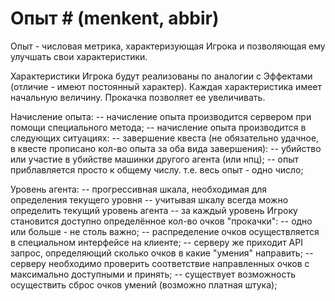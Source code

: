 ﻿
# Опыт # (menkent, abbir)

Опыт - числовая метрика, характеризующая Игрока и позволяющая ему улучшать свои характеристики. 

Характеристики Игрока будут реализованы по аналогии с Эффектами (отличие - имеют постоянный характер). Каждая характеристика имеет начальную величину. Прокачка позволяет ее увеличивать.

Начисление опыта:
	-- начисление опыта производится сервером при помощи специального метода;
	-- начисление опыта производится в следующих ситуациях:
		-- завершение квеста (не обязательно удачное, в квесте прописано кол-во опыта за оба вида завершения):
		-- убийство или участие в убийстве машинки другого агента (или нпц);
	-- опыт приблавляется просто к общему числу. т.е. весь опыт - одно число;
	
Уровень агента:
	-- прогрессивная шкала, необходимая для определения текущего уровня
		-- учитывая шкалу всегда можно определить текущий уровень агента
	-- за каждый уровень Игроку становится доступно определённое кол-во очков "прокачки":
		-- одно или больше - не столь важно;
		-- распределение очков осуществляется в специальном интерфейсе на клиенте;
		-- серверу же приходит API запрос, определяющий сколько очков в какие "умения" направить;
		-- серверу необходимо проверить соответствие направленных очков с максимально доступными и принять;
		-- существует возможность осуществить сброс очков умений (возможно платная штука);